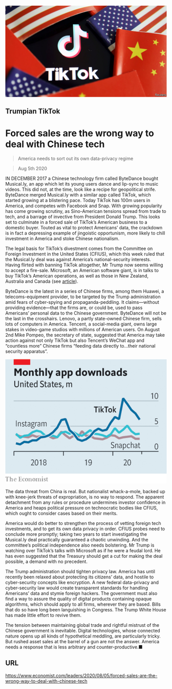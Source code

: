 ![](./images/20200808_LDP501.jpg)

## Trumpian TikTok

# Forced sales are the wrong way to deal with Chinese tech

> America needs to sort out its own data-privacy regime

> Aug 5th 2020

IN DECEMBER 2017 a Chinese technology firm called ByteDance bought Musical.ly, an app which let its young users dance and lip-sync to music videos. This did not, at the time, look like a recipe for geopolitical strife. ByteDance merged Musical.ly with a similar app called TikTok, which started growing at a blistering pace. Today TikTok has 100m users in America, and competes with Facebook and Snap. With growing popularity has come growing scrutiny, as Sino-American tensions spread from trade to tech, and a barrage of invective from President Donald Trump. This looks set to culminate in a forced sale of TikTok’s American business to a domestic buyer. Touted as vital to protect Americans’ data, the crackdown is in fact a depressing example of jingoistic opportunism, more likely to chill investment in America and stoke Chinese nationalism.

The legal basis for TikTok’s divestment comes from the Committee on Foreign Investment in the United States (CFIUS), which this week ruled that the Musical.ly deal was against America’s national-security interests. Having flirted with banning TikTok altogether, Mr Trump now seems willing to accept a fire-sale. Microsoft, an American software giant, is in talks to buy TikTok’s American operations, as well as those in New Zealand, Australia and Canada (see [article](https://www.economist.com//business/2020/08/08/microsoft-wants-a-slice-of-tiktok)). 

ByteDance is the latest in a series of Chinese firms, among them Huawei, a telecoms-equipment provider, to be targeted by the Trump administration amid fears of cyber-spying and propaganda-peddling. It claims—without providing evidence—that the firms are, or could be, used to pass Americans’ personal data to the Chinese government. ByteDance will not be the last in the crosshairs. Lenovo, a partly state-owned Chinese firm, sells lots of computers in America. Tencent, a social-media giant, owns large stakes in video-game studios with millions of American users. On August 2nd Mike Pompeo, the secretary of state, suggested that America may take action against not only TikTok but also Tencent’s WeChat app and “countless more” Chinese firms “feeding data directly to...their national security apparatus”.



![](./images/20200808_LDC100.png)

The data threat from China is real. But nationalist whack-a-mole, backed up with knee-jerk threats of expropriation, is no way to respond. The apparent detachment from any rules or procedure undermines investor confidence in America and heaps political pressure on technocratic bodies like CFIUS, which ought to consider cases based on their merits.

America would do better to strengthen the process of vetting foreign tech investments, and to get its own data privacy in order. CFIUS probes need to conclude more promptly; taking two years to start investigating the Musical.ly deal practically guaranteed a chaotic unwinding. And the committee’s political independence also needs bolstering. Mr Trump is watching over TikTok’s talks with Microsoft as if he were a feudal lord. He has even suggested that the Treasury should get a cut for making the deal possible, a demand with no precedent.

The Trump administration should tighten privacy law. America has until recently been relaxed about protecting its citizens’ data, and hostile to cyber-security concepts like encryption. A new federal data-privacy and cyber-security law would create transparent standards for handling Americans’ data and stymie foreign hackers. The government must also find a way to assure the quality of digital products containing opaque algorithms, which should apply to all firms, wherever they are based. Bills that do so have long been languishing in Congress. The Trump White House has made little effort to revive them.

The tension between maintaining global trade and rightful mistrust of the Chinese government is inevitable. Digital technologies, whose connected nature opens up all kinds of hypothetical meddling, are particularly tricky. But rushed asset sales at the barrel of a gun are not the answer. America needs a response that is less arbitrary and counter-productive.■

## URL

https://www.economist.com/leaders/2020/08/05/forced-sales-are-the-wrong-way-to-deal-with-chinese-tech
